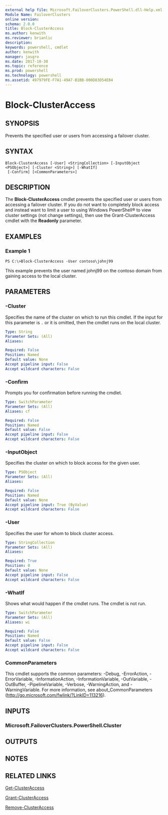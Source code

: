 ```yaml
---
external help file: Microsoft.FailoverClusters.PowerShell.dll-Help.xml
Module Name: FailoverClusters
online version: 
schema: 2.0.0
title: Block-ClusterAccess
ms.author: kenwith
ms.reviewer: brianlic
description: 
keywords: powershell, cmdlet
author: kenwith
manager: jasgro
ms.date: 2017-10-30
ms.topic: reference
ms.prod: powershell
ms.technology: powershell
ms.assetid: 497979FE-F7A1-49A7-B1BB-000D83D54E84
---
```


# Block-ClusterAccess

## SYNOPSIS
Prevents the specified user or users from accessing a failover cluster.

## SYNTAX

```
Block-ClusterAccess [-User] <StringCollection> [-InputObject <PSObject>] [-Cluster <String>] [-WhatIf]
 [-Confirm] [<CommonParameters>]
```

## DESCRIPTION
The **Block-ClusterAccess** cmdlet prevents the specified user or users from accessing a failover cluster.
If you do not want to completely block access and instead want to limit a user to using Windows PowerShell® to view cluster settings (not change settings), then use the Grant-ClusterAccess cmdlet with the **Readonly** parameter.

## EXAMPLES

### Example 1
```
PS C:\>Block-ClusterAccess -User contoso\johnj99
```

This example prevents the user named johnj99 on the contoso domain from gaining access to the local cluster.

## PARAMETERS

### -Cluster
Specifies the name of the cluster on which to run this cmdlet.
If the input for this parameter is `.` or it is omitted, then the cmdlet runs on the local cluster.

```yaml
Type: String
Parameter Sets: (All)
Aliases: 

Required: False
Position: Named
Default value: None
Accept pipeline input: False
Accept wildcard characters: False
```

### -Confirm
Prompts you for confirmation before running the cmdlet.

```yaml
Type: SwitchParameter
Parameter Sets: (All)
Aliases: cf

Required: False
Position: Named
Default value: False
Accept pipeline input: False
Accept wildcard characters: False
```

### -InputObject
Specifies the cluster on which to block access for the given user.

```yaml
Type: PSObject
Parameter Sets: (All)
Aliases: 

Required: False
Position: Named
Default value: None
Accept pipeline input: True (ByValue)
Accept wildcard characters: False
```

### -User
Specifies the user for whom to block cluster access.

```yaml
Type: StringCollection
Parameter Sets: (All)
Aliases: 

Required: True
Position: 0
Default value: None
Accept pipeline input: False
Accept wildcard characters: False
```

### -WhatIf
Shows what would happen if the cmdlet runs.
The cmdlet is not run.

```yaml
Type: SwitchParameter
Parameter Sets: (All)
Aliases: wi

Required: False
Position: Named
Default value: False
Accept pipeline input: False
Accept wildcard characters: False
```

### CommonParameters
This cmdlet supports the common parameters: -Debug, -ErrorAction, -ErrorVariable, -InformationAction, -InformationVariable, -OutVariable, -OutBuffer, -PipelineVariable, -Verbose, -WarningAction, and -WarningVariable. For more information, see about_CommonParameters (http://go.microsoft.com/fwlink/?LinkID=113216).

## INPUTS

### Microsoft.FailoverClusters.PowerShell.Cluster

## OUTPUTS

## NOTES

## RELATED LINKS

[Get-ClusterAccess](./Get-ClusterAccess.md)

[Grant-ClusterAccess](./Grant-ClusterAccess.md)

[Remove-ClusterAccess](./Remove-ClusterAccess.md)

